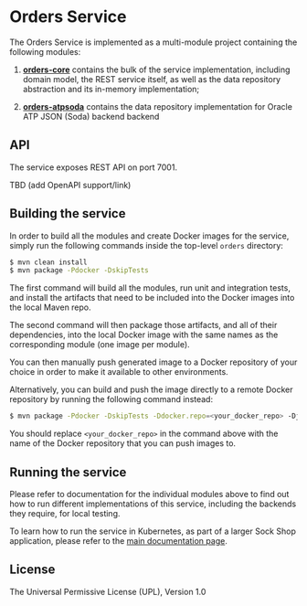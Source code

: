 # Orders Service

The Orders Service is implemented as a multi-module project containing the following modules:

1. **[orders-core](./orders-core)** contains the bulk of the service implementation, including
domain model, the REST service itself, as well as the data repository abstraction and its 
in-memory implementation;

2. **[orders-atpsoda](./orders-atpsoda)** contains the data repository implementation for 
Oracle ATP JSON (Soda) backend backend


## API

The service exposes REST API on port 7001. 

TBD (add OpenAPI support/link)

## Building the service

In order to build all the modules and create Docker images for the service, simply run the 
following commands inside the top-level `orders` directory:

```bash
$ mvn clean install
$ mvn package -Pdocker -DskipTests
``` 

The first command will build all the modules, run unit and integration tests, and install the
artifacts that need to be included into the Docker images into the local Maven repo.

The second command will then package those artifacts, and all of their dependencies, into
the local Docker image with the same names as the corresponding module (one image per module).

You can then manually push generated image to a Docker repository of your choice in order
to make it available to other environments.

Alternatively, you can build and push the image directly to a remote Docker repository by
running the following command instead:

```bash
$ mvn package -Pdocker -DskipTests -Ddocker.repo=<your_docker_repo> -Djib.goal=build
```

You should replace `<your_docker_repo>` in the command above with the name of the 
Docker repository that you can push images to.

## Running the service

Please refer to documentation for the individual modules above to find out how to run
different implementations of this service, including the backends they require, for local
testing.

To learn how to run the service in Kubernetes, as part of a larger Sock Shop application,
please refer to the [main documentation page](../sockshop/README.md).

## License
The Universal Permissive License (UPL), Version 1.0
